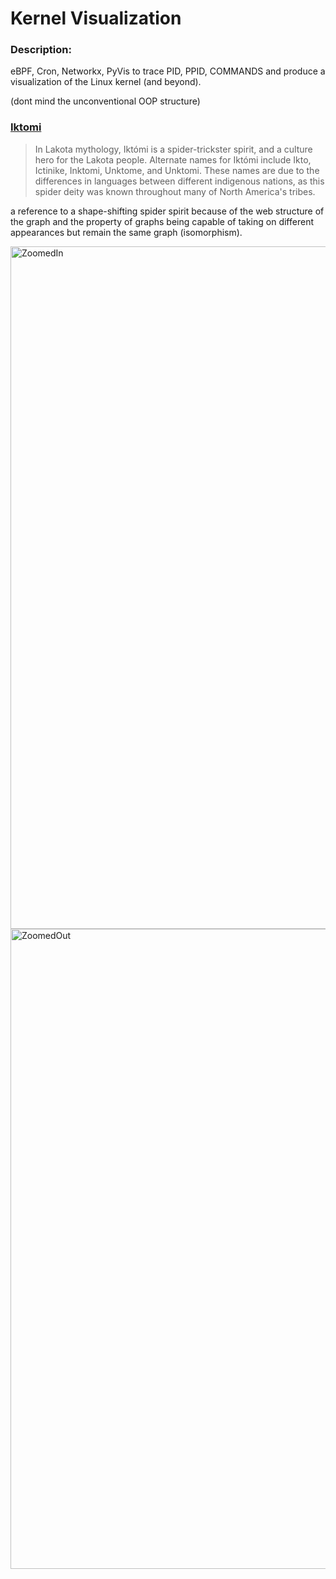# Kernel Visualization

### Description:

eBPF, Cron, Networkx, PyVis to trace PID, PPID, COMMANDS and produce a visualization of the Linux kernel (and beyond).

(dont mind the unconventional OOP structure)

### [Iktomi](https://en.wikipedia.org/wiki/Iktomi)

> In Lakota mythology, Iktómi is a spider-trickster spirit, and a culture hero for the Lakota people. Alternate names for Iktómi include Ikto, Ictinike, Inktomi, Unktome, and Unktomi. These names are due to the differences in languages between different indigenous nations, as this spider deity was known throughout many of North America's tribes.

a reference to a shape-shifting spider spirit because of the web structure of the graph and the property of graphs being capable of taking on different appearances but remain the same graph (isomorphism).

<img width="1092" alt="ZoomedIn" src="https://github.com/LochNessAnalytics/Iktomi/assets/111027974/4553a92b-a02d-422f-87f0-836acd6fcd7d">

<img width="1024" alt="ZoomedOut" src="https://github.com/LochNessAnalytics/Iktomi/assets/111027974/9ff47458-e27f-458e-a64a-5235f2399eb2">
